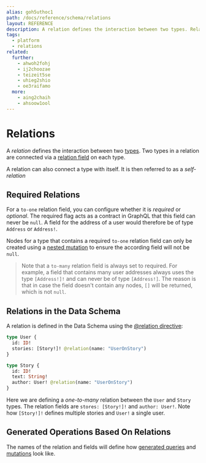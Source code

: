 ```yaml
---
alias: goh5uthoc1
path: /docs/reference/schema/relations
layout: REFERENCE
description: A relation defines the interaction between two types. Related types are reflected in both the data model as well as the GraphQL schema.
tags:
  - platform
  - relations
related:
  further:
    - ahwoh2fohj
    - ij2choozae
    - teizeit5se
    - uhieg2shio
    - oe3raifamo
  more:
    - aing2chaih
    - ahsoow1ool
---
```


# Relations

A *relation* defines the interaction between two [types](!alias-ij2choozae). Two types in a relation are connected via a [relation field](!alias-teizeit5se) on each type.

A relation can also connect a type with itself. It is then referred to as a *self-relation*

## Required Relations

For a `to-one` relation field, you can configure whether it is *required* or *optional*. The required flag acts as a contract in GraphQL that this field can never be `null`. A field for the address of a user would therefore be of type `Address` or `Address!`.

Nodes for a type that contains a required `to-one` relation field can only be created using a [nested mutation](!alias-ubohch8quo) to ensure the according field will not be `null`.

> Note that a `to-many` relation field is always set to required. For example, a field that contains many user addresses always uses the type `[Address!]!` and can never be of type `[Address!]`. The reason is that in case the field doesn't contain any nodes, `[]` will be returned, which is not `null`.

## Relations in the Data Schema

A relation is defined in the Data Schema using the [@relation directive](!alias-aeph6oyeez#relation-fields):

```graphql
type User {
  id: ID!
  stories: [Story!]! @relation(name: "UserOnStory")
}

type Story {
  id: ID!
  text: String!
  author: User! @relation(name: "UserOnStory")
}
```

Here we are defining a *one-to-many* relation between the `User` and `Story` types. The relation fields are `stores: [Story!]!` and `author: User!`. Note how `[Story!]!` defines multiple stories and `User!` a single user.

## Generated Operations Based On Relations

The names of the relation and fields will define how [generated queries](!alias-nia9nushae) and [mutations](!alias-ol0yuoz6go) look like.
